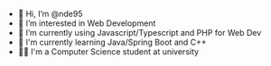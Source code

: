 - 👋 Hi, I’m @nde95
- 👀 I’m interested in Web Development
- 🌱 I’m currently using Javascript/Typescript and PHP for Web Dev
- 🧐 I'm currently learning Java/Spring Boot and C++
- 👨‍🎓 I'm a Computer Science student at university


<!---
nde95/nde95 is a ✨ special ✨ repository because its `README.md` (this file) appears on your GitHub profile.
You can click the Preview link to take a look at your changes.
--->
